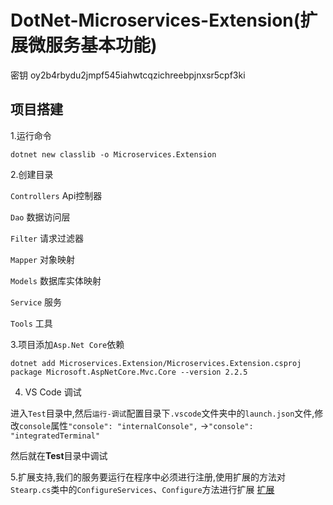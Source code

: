 # DotNet-Microservices-Extension(扩展微服务基本功能)
密钥 oy2b4rbydu2jmpf545iahwtcqzichreebpjnxsr5cpf3ki
## 项目搭建
1.运行命令 

`dotnet new classlib -o Microservices.Extension`

2.创建目录

`Controllers` Api控制器

`Dao` 数据访问层

`Filter` 请求过滤器

`Mapper` 对象映射

`Models` 数据库实体映射

`Service` 服务

`Tools` 工具

3.项目添加`Asp.Net Core`依赖

`dotnet add Microservices.Extension/Microservices.Extension.csproj package Microsoft.AspNetCore.Mvc.Core --version 2.2.5`

4. VS Code 调试

进入`Test`目录中,然后`运行-调试`配置目录下`.vscode`文件夹中的`launch.json`文件,修改`console`属性`"console": "internalConsole",` ->`"console": "integratedTerminal"`

然后就在**Test**目录中调试

5.扩展支持,我们的服务要运行在程序中必须进行注册,使用扩展的方法对`Stearp.cs`类中的`ConfigureServices`、`Configure`方法进行扩展
[扩展](https://github.com/XiaoLongRenMengXin/DotNet-Microservices-Extension/blob/master/Filter.md)

